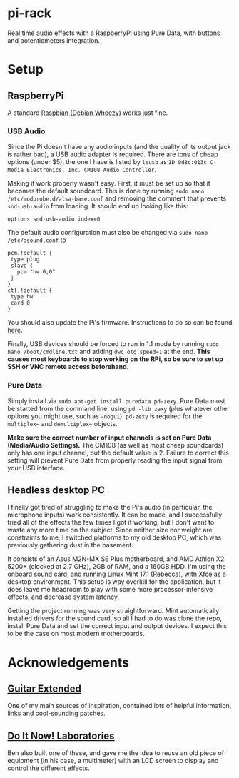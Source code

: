 # pi-rack
Real time audio effects with a RaspberryPi using Pure Data, with buttons and potentiometers integration.

# Setup

## RaspberryPi
A standard [Raspbian (Debian Wheezy)](http://downloads.raspberrypi.org/raspbian_latest) works just fine.

### USB Audio
Since the Pi doesn't have any audio inputs (and the quality of its output jack is rather bad), a USB audio adapter is required. There are tons of cheap options (under $5), the one I have is listed by `lsusb` as `ID 0d8c:013c C-Media Electronics, Inc. CM108 Audio Controller`.

Making it work properly wasn't easy. First, it must be set up so that it becomes the default soundcard. This is done by running `sudo nano /etc/modprobe.d/alsa-base.conf` and removing the comment that prevents `snd-usb-audio` from loading. It should end up looking like this:

`options snd-usb-audio index=0`

The default audio configuration must also be changed via `sudo nano /etc/asound.conf` to 

```
pcm.!default {
 type plug
 slave {
   pcm "hw:0,0"
 }
}
ctl.!default {
 type hw
 card 0
}
```

You should also update the Pi's firmware. Instructions to do so can be found [here](https://learn.adafruit.com/usb-audio-cards-with-a-raspberry-pi/instructions).

Finally, USB devices should be forced to run in 1.1 mode by running `sudo nano /boot/cmdline.txt` and adding `dwc_otg.speed=1` at the end. **This causes most keyboards to stop working on the RPi, so be sure to set up SSH or VNC remote access beforehand.**

### Pure Data
Simply install via `sudo apt-get install puredata pd-zexy`. Pure Data must be started from the command line, using `pd -lib zexy` (plus whatever other options you might use, such as `-nogui`). `pd-zexy` is required for the `multiplex~` and `demultiplex~` objects.

**Make sure the correct number of input channels is set on Pure Data (Media/Audio Settings).** The CM108 (as well as most cheap soundcards) only has one input channel, but the default value is 2. Failure to correct this setting will prevent Pure Data from properly reading the input signal from your USB interface.

## Headless desktop PC
I finally got tired of struggling to make the Pi's audio (in particular, the microphone inputs) work consistently. It can be made, and I successfully tried all of the effects the few times I got it working, but I don't want to waste any more time on the subject. Since neither size nor weight are constraints to me, I switched platforms to my old desktop PC, which was previously gathering dust in the basement.

It consists of an Asus M2N-MX SE Plus motherboard, and AMD Athlon X2 5200+ (clocked at 2.7 GHz), 2GB of RAM, and a 160GB HDD. I'm using the onboard sound card, and running Linux Mint 17.1 (Rebecca), with Xfce as a desktop environment. This setup is way overkill for the application, but it does leave me headroom to play with some more processor-intensive effects, and decrease system latency.

Getting the project running was very straightforward. Mint automatically installed drivers for the sound card, so all I had to do was clone the repo, install Pure Data and set the correct input and output devices. I expect this to be the case on most modern motherboards.

# Acknowledgements
## [Guitar Extended](https://guitarextended.wordpress.com/)
One of my main sources of inspiration, contained lots of helpful information, links and cool-sounding patches.
## [Do It Now! Laboratories](https://github.com/doitnowlabs/rpieffectbox)
Ben also built one of these, and gave me the idea to reuse an old piece of equipment (in his case, a multimeter) with an LCD screen to display and control the different effects.
